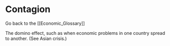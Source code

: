 # Contagion

Go back to the [[Economic_Glossary]]


The domino effect, such as when economic problems in one country spread to another. (See Asian crisis.)

